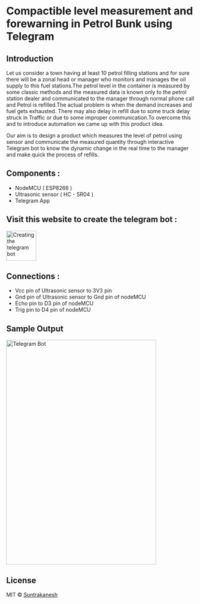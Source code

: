 # Compactible level measurement and forewarning in Petrol Bunk using Telegram

## Introduction

Let us consider a town having at least 10 petrol filling stations and for sure there will be a zonal head or manager who monitors and manages the oil supply to this fuel stations.The petrol level in the container is measured by some classic methods and the measured data is known only to the petrol station dealer and communicated to the manager through normal phone call and Petrol is refilled.The actual problem is when the demand increases and fuel gets exhausted. There may also delay in refill due to some truck delay struck in Traffic or due to some improper communication.To overcome this and to introduce automation we came up with this product idea.

Our aim is to design a product which measures the level of petrol using sensor and communicate the measured quantity through interactive Telegram bot to know the dynamic change in the real time to the manager and make quick the process of refills. 

## Components :

- NodeMCU ( ESP8266 )
- Ultrasonic sensor ( HC - SR04 )
- Telegram App

## Visit this website to create the telegram bot : <a href="https://core.telegram.org/bots" target="_blank">
  <img align="center" alt="Creating the telegram bot" width="80px" src="https://user-images.githubusercontent.com/64604283/97112738-f2c4e080-170b-11eb-99cb-6d6250e2798b.png" />
</a><br/>

## Connections :

- Vcc pin of Ultrasonic sensor to 3V3 pin
- Gnd pin of Ultrasonic sensor to Gnd pin of nodeMCU
- Echo pin to D3 pin of nodeMCU
- Trig pin to D4 pin of nodeMCU

## Sample Output

<img src="https://user-images.githubusercontent.com/64604283/97111427-b772e380-1704-11eb-8891-e1a2cea91d4e.jpeg" alt="Telegram Bot" width="400" height="600">

## License

MIT © [Suntrakanesh](https://github.com/Suntrakanesh/Level-measurement-using-telegram/blob/main/LICENSE)


